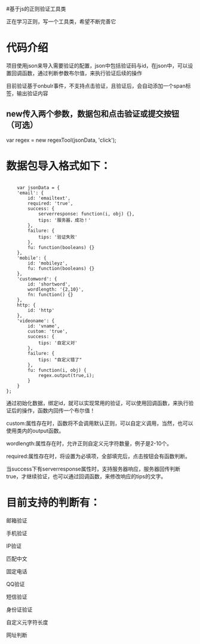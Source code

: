 #基于js的正则验证工具类

<p>正在学习正则，写一个工具类，希望不断完善它</p>
<h1>代码介绍</h1>
<p>项目使用json来导入需要验证的配置，json中包括验证码与id，在json中，可以设置回调函数，通过判断参数布尔值，来执行验证后续的操作</p>
<p>目前验证基于onbulr事件，不支持点击验证，且验证后，会自动添加一个span标签，输出验证内容</p>
<h2>new传入两个参数，数据包和点击验证或提交按钮（可选）</h2>
<p>var regex = new regexTool(jsonData, 'click');</p>
<h1>数据包导入格式如下：</h1>
<pre><code>
	var jsonData = {
	'email': {
		id: 'emailtext',
		required: 'true',
		success: {
			serverresponse: function(i, obj) {},
			tips: '服务器，成功！'
		},
		failure: {
			tips: '验证失败'
		},
		fu: function(booleans) {}
	},
	'mobile': {
		id: 'mobileyz',
		fu: function(booleans) {}
	},
	'customword': {
		id: 'shortword',
		wordlength: '{2,10}',
		fn: function() {}
	},
	http: {
		id: 'http'
	},
	'videoname': {
		id: 'vname',
		custom: 'true',
		success: {
			tips: '自定义对'
		},
		failure: {
			tips: "自定义错了"
		},
		fu: function(i, obj) {
			regex.output(true,i);
		}
	}
};
</code></pre>
<p>
	通过初始化数据，绑定id，就可以实现常用的验证，可以使用回调函数，来执行验证后的操作，函数内回传一个布尔值！
</p>
<p>
	custom:属性存在时，函数将不会调用默认正则，可以自定义调用，当然，也可以使用类内的output函数。
</p>
<p>wordlength:属性存在时，允许正则自定义元字符数量，例子是2-10个。</p>
<p>required:属性存在时，将设置为必填项，全部填完后，点击按钮会有函数判断。</p>
<p>
	当success下有serverresponse属性时，支持服务器响应，服务器回传判断true，才继续验证，也可以通过回调函数，来修改响应的tips的文字。
</p>
<h1>目前支持的判断有：</h1>
<p>邮箱验证</p>
<p>手机验证</p>
<p>IP验证</p>
<p>匹配中文</p>
<p>固定电话</p>
<p>QQ验证</p>
<p>短信验证</p>
<p>身份证验证</p>
<p>自定义元字符长度</p>
<p>网址判断</p>